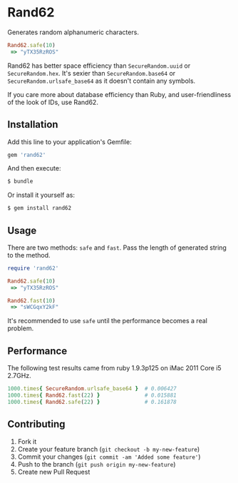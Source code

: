 # Rand62

Generates random alphanumeric characters.

```ruby
Rand62.safe(10)
 => "yTX35RzROS"
```

Rand62 has better space efficiency than `SecureRandom.uuid` or `SecureRandom.hex`. It's sexier than `SecureRandom.base64` or `SecureRandom.urlsafe_base64` as it doesn't contain any symbols.

If you care more about database efficiency than Ruby, and user-friendliness of the look of IDs, use Rand62.

## Installation

Add this line to your application's Gemfile:

```ruby
gem 'rand62'
```

And then execute:

```sh
$ bundle
```

Or install it yourself as:

```sh
$ gem install rand62
```

## Usage

There are two methods: `safe` and `fast`. Pass the length of generated string to the method.

```ruby
require 'rand62'

Rand62.safe(10)
 => "yTX35RzROS"

Rand62.fast(10)
 => "sWCGqxY2kF"
```

It's recommended to use `safe` until the performance becomes a real problem.

## Performance

The following test results came from ruby 1.9.3p125 on iMac 2011 Core i5 2.7GHz.

```ruby
1000.times{ SecureRandom.urlsafe_base64 }  # 0.006427
1000.times{ Rand62.fast(22) }              # 0.015881
1000.times{ Rand62.safe(22) }              # 0.161878
```

## Contributing

1. Fork it
2. Create your feature branch (`git checkout -b my-new-feature`)
3. Commit your changes (`git commit -am 'Added some feature'`)
4. Push to the branch (`git push origin my-new-feature`)
5. Create new Pull Request

